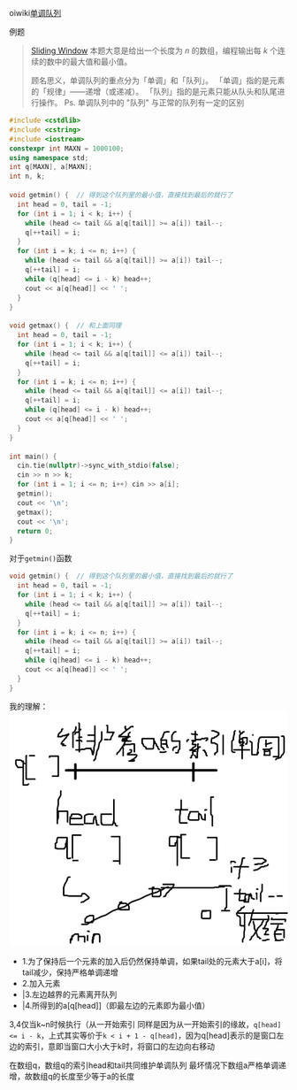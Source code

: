 oiwiki[单调队列](https://oi-wiki.org/ds/monotonous-queue/)

例题
>[Sliding Window](http://poj.org/problem?id=2823)
本题大意是给出一个长度为 $n$ 的数组，编程输出每 $k$ 个连续的数中的最大值和最小值。
>
>顾名思义，单调队列的重点分为「单调」和「队列」。
>「单调」指的是元素的「规律」——递增（或递减）。
>「队列」指的是元素只能从队头和队尾进行操作。
>Ps. 单调队列中的 "队列" 与正常的队列有一定的区别

```c++
#include <cstdlib>
#include <cstring>
#include <iostream>
constexpr int MAXN = 1000100;
using namespace std;
int q[MAXN], a[MAXN];
int n, k;

void getmin() {  // 得到这个队列里的最小值，直接找到最后的就行了
  int head = 0, tail = -1;
  for (int i = 1; i < k; i++) {
    while (head <= tail && a[q[tail]] >= a[i]) tail--;
    q[++tail] = i;
  }
  for (int i = k; i <= n; i++) {
    while (head <= tail && a[q[tail]] >= a[i]) tail--;
    q[++tail] = i;
    while (q[head] <= i - k) head++;
    cout << a[q[head]] << ' ';
  }
}

void getmax() {  // 和上面同理
  int head = 0, tail = -1;
  for (int i = 1; i < k; i++) {
    while (head <= tail && a[q[tail]] <= a[i]) tail--;
    q[++tail] = i;
  }
  for (int i = k; i <= n; i++) {
    while (head <= tail && a[q[tail]] <= a[i]) tail--;
    q[++tail] = i;
    while (q[head] <= i - k) head++;
    cout << a[q[head]] << ' ';
  }
}

int main() {
  cin.tie(nullptr)->sync_with_stdio(false);
  cin >> n >> k;
  for (int i = 1; i <= n; i++) cin >> a[i];
  getmin();
  cout << '\n';
  getmax();
  cout << '\n';
  return 0;
}
```


对于`getmin()`函数
```c++
void getmin() {  // 得到这个队列里的最小值，直接找到最后的就行了
  int head = 0, tail = -1;
  for (int i = 1; i < k; i++) {
    while (head <= tail && a[q[tail]] >= a[i]) tail--;
    q[++tail] = i;
  }
  for (int i = k; i <= n; i++) {
    while (head <= tail && a[q[tail]] >= a[i]) tail--;
    q[++tail] = i;
    while (q[head] <= i - k) head++;
    cout << a[q[head]] << ' ';
  }
}
```
我的理解：
![photo](../../photo/mono-queue.png)
* 1.为了保持后一个元素的加入后仍然保持单调，如果tail处的元素大于a[i]，将tail减少，保持严格单调递增
* 2.加入元素
* |3.左边越界的元素离开队列
* |4.所得到的a[q[head]]（即最左边的元素即为最小值）

3,4仅当k~n时候执行（从一开始索引
同样是因为从一开始索引的缘故，`q[head] <= i - k`，上式其实等价于`k < i + 1 - q[head]`，因为q[head]表示的是窗口左边的索引，意即当窗口大小大于k时，将窗口的左边向右移动
 
在数组q，数组q的索引head和tail共同维护单调队列
最坏情况下数组a严格单调递增，故数组q的长度至少等于a的长度